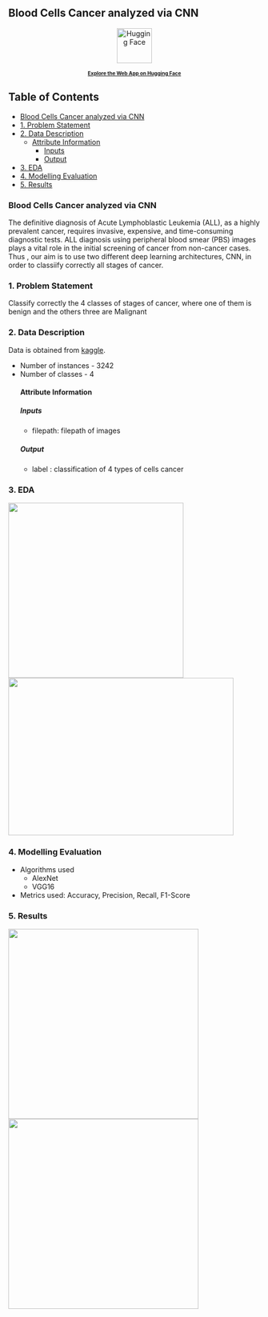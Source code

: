 ## Blood Cells Cancer analyzed via CNN

<div align="center">
  <a href="https://huggingface.co/spaces/statgabriele/bloodcancer">
    <img src="https://huggingface.co/favicon.ico" alt="Hugging Face" width="70" height="70">
    <h3 style="font-size: 10px;">Explore the Web App on Hugging Face</h3>
  </a>
</div>



## Table of Contents

 - [Blood Cells Cancer analyzed via CNN](#blood-cells-cancer-analyzed-via-cnn)
- [1. Problem Statement](#1-problem-statement)
- [2. Data Description](#2-data-description)
  * [Attribute Information](#attribute-information)
    + [Inputs](#inputs)
    + [Output](#output)
- [3. EDA](#3-eda)
- [4. Modelling Evaluation](#4-modelling-evaluation)
- [5. Results](#5-results)

### Blood Cells Cancer analyzed via CNN

The definitive diagnosis of Acute Lymphoblastic Leukemia (ALL), as a highly prevalent cancer, requires invasive, expensive, and time-consuming diagnostic tests. ALL diagnosis using peripheral blood smear (PBS) images plays a vital role in the initial screening of cancer from non-cancer cases. 
Thus , our aim is to use two different deep learning architectures, CNN,  in order to classiify correctly all stages of cancer.



### 1. Problem Statement
Classify correctly the 4 classes of stages of cancer, where one of them is benign and the others three are Malignant

### 2. Data Description
Data is obtained from  [kaggle](https://www.kaggle.com/datasets/mohammadamireshraghi/blood-cell-cancer-all-4class).

- Number of instances - 3242
- Number of classes - 4
  #### Attribute Information
  ##### Inputs
  - filepath: filepath of images
  ##### Output
  - label :  classification of 4 types of cells cancer
  

   
  
 ### 3. EDA
 <p float="left">
  <img src="https://user-images.githubusercontent.com/103529789/210671064-c1f3278f-1fc5-4d55-9f35-c4d2df4a1fc5.png" width="350"/>
  <img src="https://user-images.githubusercontent.com/103529789/210671106-75de3e10-b60d-4b9d-b1e8-0f54ddd5d38d.png" height='315' width="450"/>
  </p>
  



  
  
 ### 4. Modelling Evaluation
 - Algorithms used
    - AlexNet
    - VGG16
 - Metrics used: Accuracy, Precision, Recall, F1-Score
 
  ### 5. Results
  
   <p float="left">
  <img src="https://user-images.githubusercontent.com/103529789/210671268-710cc54b-27bc-4ce1-a0db-2615484b1e47.png" width="380"/>
  <img src="https://user-images.githubusercontent.com/103529789/210671318-f4c36f5e-28d1-48f5-8418-42524e1189c5.png" width="380"/>
  </p>
  

